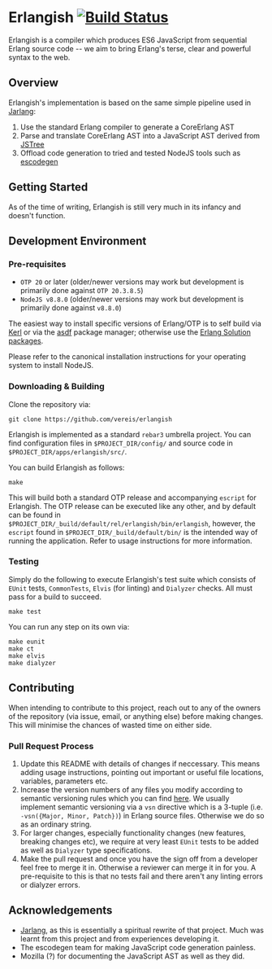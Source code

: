 # Erlangish [![Build Status](https://travis-ci.org/Vereis/erlangish.svg?branch=master)](https://travis-ci.org/Vereis/erlangish)
Erlangish is a compiler which produces ES6 JavaScript from sequential Erlang source code -- we aim to bring Erlang's terse, clear and powerful syntax to the web.

## Overview
Erlangish's implementation is based on the same simple pipeline used in [Jarlang](https://github.com/vereis/jarlang):

1) Use the standard Erlang compiler to generate a CoreErlang AST
2) Parse and translate CoreErlang AST into a JavaScript AST derived from [JSTree](https://developer.mozilla.org/en-US/docs/Mozilla/Projects/SpiderMonkey/Parser_API)
3) Offload code generation to tried and tested NodeJS tools such as [escodegen](https://github.com/estools/escodegen)

## Getting Started
As of the time of writing, Erlangish is still very much in its infancy and doesn't function.

## Development Environment
### Pre-requisites
- `OTP 20` or later (older/newer versions may work but development is primarily done against `OTP 20.3.8.5`)
- `NodeJS v8.8.0` (older/newer versions may work but development is primarily done against `v8.8.0`)

The easiest way to install specific versions of Erlang/OTP is to self build via [Kerl](https://github.com/kerl/kerl) or via the [asdf](https://github.com/asdf-vm/asdf) package manager; otherwise use the [Erlang Solution packages](https://www.erlang-solutions.com/resources/download.html).

Please refer to the canonical installation instructions for your operating system to install NodeJS.

### Downloading & Building
Clone the repository via:
```shell
git clone https://github.com/vereis/erlangish
```

Erlangish is implemented as a standard `rebar3` umbrella project. You can find configuration files in `$PROJECT_DIR/config/` and source code in `$PROJECT_DIR/apps/erlangish/src/`. 

You can build Erlangish as follows:
```shell
make
```

This will build both a standard OTP release and accompanying `escript` for Erlangish. The OTP release can be executed like any other, and by default can be found in `$PROJECT_DIR/_build/default/rel/erlangish/bin/erlangish`, however, the `escript` found in `$PROJECT_DIR/_build/default/bin/` is the intended way of running the application. Refer to usage instructions for more information.

### Testing
Simply do the following to execute Erlangish's test suite which consists of `EUnit` tests, `CommonTests`, `Elvis` (for linting) and `Dialyzer` checks. All must pass for a build to succeed.

```shell
make test
```

You can run any step on its own via:
```shell
make eunit
make ct
make elvis
make dialyzer
```

## Contributing
When intending to contribute to this project, reach out to any of the owners of the repository (via issue, email, or anything else) before making changes. This will minimise the chances of wasted time on either side.

### Pull Request Process
1) Update this README with details of changes if neccessary. This means adding usage instructions, pointing out important or useful file locations, variables, parameters etc.
2) Increase the version numbers of any files you modify according to semantic versioning rules which you can find [here](https://semver.org/). We usually implement semantic versioning via a `vsn` directive which is a 3-tuple (i.e. `-vsn({Major, Minor, Patch})`) in Erlang source files. Otherwise we do so as an ordinary string.
3) For larger changes, especially functionality changes (new features, breaking changes etc), we require at very least `EUnit` tests to be added as well as `Dialyzer` type specifications.
4) Make the pull request and once you have the sign off from a developer feel free to merge it in. Otherwise a reviewer can merge it in for you. A pre-requisite to this is that no tests fail and there aren't any linting errors or dialyzer errors.

## Acknowledgements
- [Jarlang](https://github.com/vereis/jarlang), as this is essentially a spiritual rewrite of that project. Much was learnt from this project and from experiences developing it.
- The escodegen team for making JavaScript code generation painless.
- Mozilla (?) for documenting the JavaScript AST as well as they did.
